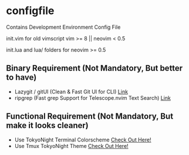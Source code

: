 # configfile

Contains Development Environment Config File

init.vim for old vimscript vim >= 8 || neovim < 0.5

init.lua and lua/ folders for neovim >= 0.5 
 
## Binary Requirement (Not Mandatory, But better to have)

- Lazygit / gitUI (Clean & Fast Git UI for CLI) [Link](https://github.com/jesseduffield/lazygit)
- ripgrep (Fast grep Support for Telescope.nvim Text Search) [Link](https://github.com/BurntSushi/ripgrep)


## Functional Requirement (Not Mandatory, But make it looks cleaner)

- Use TokyoNight Terminal Colorscheme [Check Out Here!](https://windowsterminalthemes.dev)
- Use Tmux TokyoNight Theme [Check Out Here!](https://github.com/logico-dev/tokyo-night-tmux)
